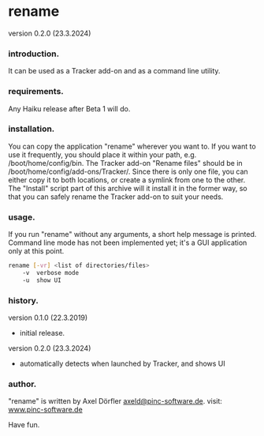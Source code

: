 # rename
version 0.2.0 (23.3.2024)

### introduction.
It can be used as a Tracker add-on and as a command line utility.

### requirements.
Any Haiku release after Beta 1 will do.

### installation.
You can copy the application "rename" wherever you want to. If you want to use it frequently, you should place it within your path, e.g. /boot/home/config/bin.
The Tracker add-on "Rename files" should be in /boot/home/config/add-ons/Tracker/. Since there is only one file, you can either copy it to both locations, or create a symlink from one to the other.
The "Install" script part of this archive will it install it in the former way, so that you can safely rename the Tracker add-on to suit your needs.

### usage.
If you run "rename" without any arguments, a short help message is printed.Command line mode has not been implemented yet; it's a GUI application only at this point.

```sh
rename [-vr] <list of directories/files>
	-v	verbose mode
	-u	show UI
```

### history.
version 0.1.0 (22.3.2019)
 - initial release.

version 0.2.0 (23.3.2024)
 - automatically detects when launched by Tracker, and shows UI

### author.
"rename" is written by Axel Dörfler <axeld@pinc-software.de>.
visit: www.pinc-software.de

Have fun.
